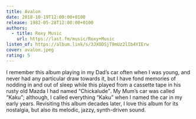```yaml
---
title: Avalon
date: 2018-10-19T12:00:00+0100
release: 1982-05-28T12:00:00+0100
authors:
  - title: Roxy Music
    url: https://last.fm/music/Roxy+Music
listen_of: https://album.link/s/3JXODSjT9mUz2lIb4YIErw
cover: avalon.jpeg
rating: 5
---
```


I remember this album playing in my Dad’s car often when I was young, and never had any particular draw towards it, but I have fond memories of nodding in and out of sleep while this played from a cassette tape in his rusty old Mazda I had named <q>Chickalude</q>. My Mum’s car was called <q>Kaku</q>; although, I called everything <q>Kaku</q> when I named the car in my early years. Revisiting this album decades later, I love this album for its nostalgia, but also its melodic, jazzy, synth-driven sound.
